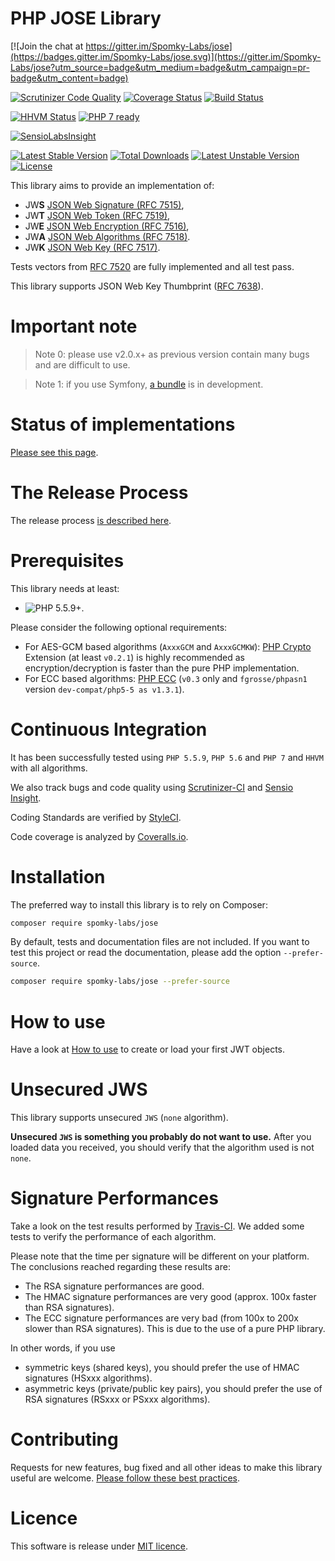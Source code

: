 PHP JOSE Library
================

[![Join the chat at https://gitter.im/Spomky-Labs/jose](https://badges.gitter.im/Spomky-Labs/jose.svg)](https://gitter.im/Spomky-Labs/jose?utm_source=badge&utm_medium=badge&utm_campaign=pr-badge&utm_content=badge)

[![Scrutinizer Code Quality](https://scrutinizer-ci.com/g/Spomky-Labs/JOSE/badges/quality-score.png?b=master)](https://scrutinizer-ci.com/g/Spomky-Labs/JOSE/?branch=master)
[![Coverage Status](https://coveralls.io/repos/Spomky-Labs/jose/badge.svg?branch=master&service=github)](https://coveralls.io/github/Spomky-Labs/jose?branch=master)
[![Build Status](https://travis-ci.org/Spomky-Labs/jose.svg?branch=master)](https://travis-ci.org/Spomky-Labs/jose)

[![HHVM Status](http://hhvm.h4cc.de/badge/Spomky-Labs/jose.svg?style=flat)](http://hhvm.h4cc.de/package/Spomky-Labs/jose)
[![PHP 7 ready](http://php7ready.timesplinter.ch/Spomky-Labs/jose/badge.svg)](https://travis-ci.org/Spomky-Labs/jose)

[![SensioLabsInsight](https://insight.sensiolabs.com/projects/9123fbfc-7ae1-4d63-9fda-170b8ad794ee/big.png)](https://insight.sensiolabs.com/projects/9123fbfc-7ae1-4d63-9fda-170b8ad794ee)

[![Latest Stable Version](https://poser.pugx.org/Spomky-Labs/JOSE/v/stable.png)](https://packagist.org/packages/Spomky-Labs/JOSE)
[![Total Downloads](https://poser.pugx.org/Spomky-Labs/JOSE/downloads.png)](https://packagist.org/packages/Spomky-Labs/JOSE)
[![Latest Unstable Version](https://poser.pugx.org/Spomky-Labs/JOSE/v/unstable.png)](https://packagist.org/packages/Spomky-Labs/JOSE)
[![License](https://poser.pugx.org/Spomky-Labs/JOSE/license.png)](https://packagist.org/packages/Spomky-Labs/JOSE)

This library aims to provide an implementation of:

* JW**S** [JSON Web Signature (RFC 7515)](https://tools.ietf.org/html/rfc7515),
* JW**T** [JSON Web Token (RFC 7519)](https://tools.ietf.org/html/rfc7519),
* JW**E** [JSON Web Encryption (RFC 7516)](http://tools.ietf.org/html/rfc7516),
* JW**A** [JSON Web Algorithms (RFC 7518)](http://tools.ietf.org/html/rfc7518).
* JW**K** [JSON Web Key (RFC 7517)](http://tools.ietf.org/html/rfc7517).

Tests vectors from [RFC 7520](http://tools.ietf.org/html/rfc7520) are fully implemented and all test pass.

This library supports JSON Web Key Thumbprint ([RFC 7638](https://tools.ietf.org/html/rfc7638)).

# Important note

> Note 0: please use v2.0.x+ as previous version contain many bugs and are difficult to use.

> Note 1: if you use Symfony, [a bundle](https://github.com/Spomky-Labs/JoseBundle) is in development.

# Status of implementations

[Please see this page](doc/Status.md).

# The Release Process

The release process [is described here](doc/Release.md).

# Prerequisites

This library needs at least:
* ![PHP 5.5.9+](https://img.shields.io/badge/PHP-5.5.9%2B-ff69b4.svg).

Please consider the following optional requirements:
* For AES-GCM based algorithms (`AxxxGCM` and `AxxxGCMKW`): [PHP Crypto](https://github.com/bukka/php-crypto) Extension (at least `v0.2.1`) is highly recommended as encryption/decryption is faster than the pure PHP implementation.
* For ECC based algorithms: [PHP ECC](https://github.com/phpecc/phpecc) (`v0.3` only and `fgrosse/phpasn1` version `dev-compat/php5-5 as v1.3.1`).

# Continuous Integration

It has been successfully tested using `PHP 5.5.9`, `PHP 5.6` and `PHP 7` and `HHVM` with all algorithms.

We also track bugs and code quality using [Scrutinizer-CI](https://scrutinizer-ci.com/g/Spomky-Labs/JOSE) and [Sensio Insight](https://insight.sensiolabs.com/projects/9123fbfc-7ae1-4d63-9fda-170b8ad794ee).

Coding Standards are verified by [StyleCI](https://styleci.io/repos/22874677).

Code coverage is analyzed by [Coveralls.io](https://coveralls.io/github/Spomky-Labs/jose).

# Installation

The preferred way to install this library is to rely on Composer:

```sh
composer require spomky-labs/jose
```

By default, tests and documentation files are not included. If you want to test this project or read the documentation, please add the option `--prefer-source`.

```sh
composer require spomky-labs/jose --prefer-source
```

# How to use

Have a look at [How to use](doc/Use.md) to create or load your first JWT objects.

# Unsecured JWS 

This library supports unsecured `JWS` (`none` algorithm).

**Unsecured `JWS` is something you probably do not want to use.**
After you loaded data you received, you should verify that the algorithm used is not `none`.

# Signature Performances

Take a look on the test results performed by [Travis-CI](https://travis-ci.org/Spomky-Labs/jose).
We added some tests to verify the performance of each algorithm.

Please note that the time per signature will be different on your platform.
The conclusions reached regarding these results are:

* The RSA signature performances are good.
* The HMAC signature performances are very good (approx. 100x faster than RSA signatures).
* The ECC signature performances are very bad (from 100x to 200x slower than RSA signatures). This is due to the use of a pure PHP library.

In other words, if you use

* symmetric keys (shared keys), you should prefer the use of HMAC signatures (HSxxx algorithms).
* asymmetric keys (private/public key pairs), you should prefer the use of RSA signatures (RSxxx or PSxxx algorithms).

# Contributing

Requests for new features, bug fixed and all other ideas to make this library useful are welcome. [Please follow these best practices](doc/Contributing.md).

# Licence

This software is release under [MIT licence](LICENSE).
